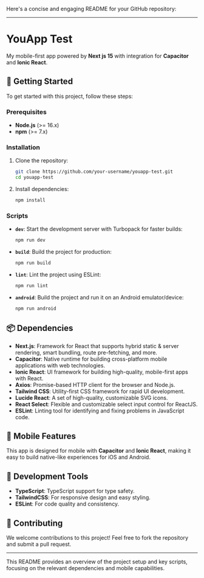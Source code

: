 Here's a concise and engaging README for your GitHub repository:

---

# YouApp Test

My mobile-first app powered by **Next js 15** with integration for **Capacitor** and **Ionic React**.

## 🚀 Getting Started

To get started with this project, follow these steps:

### Prerequisites

- **Node.js** (>= 16.x)
- **npm** (>= 7.x)

### Installation

1. Clone the repository:

   ```bash
   git clone https://github.com/your-username/youapp-test.git
   cd youapp-test
   ```

2. Install dependencies:

   ```bash
   npm install
   ```

### Scripts

- **`dev`**: Start the development server with Turbopack for faster builds:

  ```bash
  npm run dev
  ```

- **`build`**: Build the project for production:

  ```bash
  npm run build
  ```

- **`lint`**: Lint the project using ESLint:

  ```bash
  npm run lint
  ```

- **`android`**: Build the project and run it on an Android emulator/device:

  ```bash
  npm run android
  ```

## 📦 Dependencies

- **Next.js**: Framework for React that supports hybrid static & server rendering, smart bundling, route pre-fetching, and more.
- **Capacitor**: Native runtime for building cross-platform mobile applications with web technologies.
- **Ionic React**: UI framework for building high-quality, mobile-first apps with React.
- **Axios**: Promise-based HTTP client for the browser and Node.js.
- **Tailwind CSS**: Utility-first CSS framework for rapid UI development.
- **Lucide React**: A set of high-quality, customizable SVG icons.
- **React Select**: Flexible and customizable select input control for ReactJS.
- **ESLint**: Linting tool for identifying and fixing problems in JavaScript code.

## 📱 Mobile Features

This app is designed for mobile with **Capacitor** and **Ionic React**, making it easy to build native-like experiences for iOS and Android.

## 🔧 Development Tools

- **TypeScript**: TypeScript support for type safety.
- **TailwindCSS**: For responsive design and easy styling.
- **ESLint**: For code quality and consistency.

## 💬 Contributing

We welcome contributions to this project! Feel free to fork the repository and submit a pull request.


---

This README provides an overview of the project setup and key scripts, focusing on the relevant dependencies and mobile capabilities.
